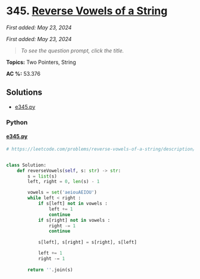 # 345. [Reverse Vowels of a String](<https://leetcode.com/problems/reverse-vowels-of-a-string>)

*First added: May 23, 2024*

*First added: May 23, 2024*


> *To see the question prompt, click the title.*

**Topics:** Two Pointers, String

**AC %:** 53.376


## Solutions

- [e345.py](<../my-submissions/e345.py>)
### Python
#### [e345.py](<../my-submissions/e345.py>)
```Python
# https://leetcode.com/problems/reverse-vowels-of-a-string/description/


class Solution:
    def reverseVowels(self, s: str) -> str:
        s = list(s)
        left, right = 0, len(s) - 1

        vowels = set('aeiouAEIOU')
        while left < right :
            if s[left] not in vowels :
                left += 1
                continue
            if s[right] not in vowels :
                right -= 1
                continue
            
            s[left], s[right] = s[right], s[left]

            left += 1
            right -= 1
            
        return ''.join(s)

            
```


